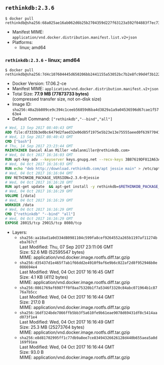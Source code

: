 ## `rethinkdb:2.3.6`

```console
$ docker pull rethinkdb@sha256:68a025ae16ab062d6b25b2704359d227f63123a592f04883f7ec73da0b842675
```

-	Manifest MIME: `application/vnd.docker.distribution.manifest.list.v2+json`
-	Platforms:
	-	linux; amd64

### `rethinkdb:2.3.6` - linux; amd64

```console
$ docker pull rethinkdb@sha256:7d4c107604445d650206bb2441155a53052bc7b2e8fc99d4f3b1226aa9079cd0
```

-	Docker Version: 17.06.2-ce
-	Manifest MIME: `application/vnd.docker.distribution.manifest.v2+json`
-	Total Size: **77.9 MB (77873733 bytes)**  
	(compressed transfer size, not on-disk size)
-	Image ID: `sha256:40a2bb809ce9c394c1ceeb56859d6ba4d3829a1a9a04536596d67cae1f5763e4`
-	Default Command: `["rethinkdb","--bind","all"]`

```dockerfile
# Wed, 13 Sep 2017 08:40:43 GMT
ADD file:d7333b3e0bc6479d2faed32e06d85f1975e5b23e13e75555aeed0f639770413b in / 
# Wed, 13 Sep 2017 08:40:43 GMT
CMD ["bash"]
# Thu, 14 Sep 2017 23:23:44 GMT
MAINTAINER Daniel Alan Miller <dalanmiller@rethinkdb.com>
# Wed, 04 Oct 2017 16:16:03 GMT
RUN apt-key adv --keyserver keys.gnupg.net --recv-keys 3B87619DF812A63A8C1005C30742918E5C8DA04A
# Wed, 04 Oct 2017 16:16:03 GMT
RUN echo "deb http://download.rethinkdb.com/apt jessie main" > /etc/apt/sources.list.d/rethinkdb.list
# Wed, 04 Oct 2017 16:16:04 GMT
ENV RETHINKDB_PACKAGE_VERSION=2.3.6~0jessie
# Wed, 04 Oct 2017 16:16:28 GMT
RUN apt-get update 	&& apt-get install -y rethinkdb=$RETHINKDB_PACKAGE_VERSION 	&& rm -rf /var/lib/apt/lists/*
# Wed, 04 Oct 2017 16:16:29 GMT
VOLUME [/data]
# Wed, 04 Oct 2017 16:16:29 GMT
WORKDIR /data
# Wed, 04 Oct 2017 16:16:29 GMT
CMD ["rethinkdb" "--bind" "all"]
# Wed, 04 Oct 2017 16:16:29 GMT
EXPOSE 28015/tcp 29015/tcp 8080/tcp
```

-	Layers:
	-	`sha256:aa18ad1a0d334d80981104c599fa8cef9264552a265b1197af11274beba767cf`  
		Last Modified: Thu, 07 Sep 2017 23:11:06 GMT  
		Size: 52.6 MB (52595547 bytes)  
		MIME: application/vnd.docker.image.rootfs.diff.tar.gzip
	-	`sha256:d35437d1e465f7ab1f66dd2e4910f9af6e9b6c022af2d8f952946b0e086694e4`  
		Last Modified: Wed, 04 Oct 2017 16:16:45 GMT  
		Size: 4.1 KB (4112 bytes)  
		MIME: application/vnd.docker.image.rootfs.diff.tar.gzip
	-	`sha256:0861769af6987ff0f8aa75320b1f7a5346f3320c84abc071964b1c8776a7b5cc`  
		Last Modified: Wed, 04 Oct 2017 16:16:44 GMT  
		Size: 217.0 B  
		MIME: application/vnd.docker.image.rootfs.diff.tar.gzip
	-	`sha256:16df324bde7866ffb5bb3f5a610fe9b61eae9078d69431df8c5414aad073f1e4`  
		Last Modified: Wed, 04 Oct 2017 16:16:49 GMT  
		Size: 25.3 MB (25273764 bytes)  
		MIME: application/vnd.docker.image.rootfs.diff.tar.gzip
	-	`sha256:e8d81702995ff1c77db9a8ee7ce83494326626128d440b655aea5a0d169f91ea`  
		Last Modified: Wed, 04 Oct 2017 16:16:44 GMT  
		Size: 93.0 B  
		MIME: application/vnd.docker.image.rootfs.diff.tar.gzip
